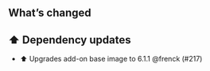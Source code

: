 ## What’s changed

## ⬆️ Dependency updates

- ⬆️ Upgrades add-on base image to 6.1.1 @frenck (#217)
